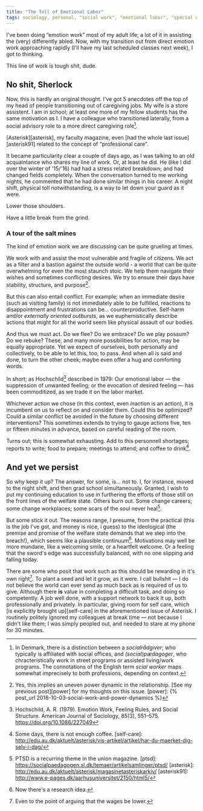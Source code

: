 ```yaml
---
title: "The Toll of Emotional Labor"
tags: sociology, personal, "social work", "emotional labor", "special needs"
---
```


I've been doing “emotion work” most of my adult life; a lot of it in assisting the (very) differently abled.
Now, with my transition out from direct emotion work approaching rapidly (I'll have my last scheduled classes next week), I got to thinking.

This line of work is tough shit, dude.

## No shit, Sherlock
Now, this is hardly an original thought. I've got 5 anecdotes off the top of my head of people transitioning out of caregiving jobs.
My wife is a store assistent.
I am in school; at least one more of my fellow students has the same motivation as I.
I have a colleague who transitioned laterally, from a social advisory role to a more direct caregiving role[^1].

[Asterisk][asterisk], my faculty magazine, even [had the whole last issue][asterisk91] related to the concept of “professional care”.

It became particularity clear a couple of days ago, as I was talking to an old acquaintance who shares my line of work.
Or, at least he did.
He (like I did over the winter of '15/'16) had had a stress related breakdown; and had changed fields completely.
When the conversation turned to me working nights, he commented that he had done similar things in his career.
A night shift, physical toll notwithstanding, is a way to let down your guard as it were.

Lower those shoulders.

Have a little break from the grind.

### A tour of the salt mines
The kind of emotion work we are discussing can be quite grueling at times.

We work with and assist the most vulnerable and fragile of citizens.
We act as a filter and a bastion against the outside world - a world that can be quite overwhelming for even the most staunch stoic.
We help them navigate their wishes and sometimes conflicting desires.
We try to ensure their days have stability, structure, and purpose[^2].

But this can also entail conflict.
For example; when an immediate desire (such as visiting family) is not immediately able to be fulfilled, reactions to disappointment and frustrations can be... counterproductive. 
Self-harm and/or *externally oriented outbursts*, as we euphemistically describe actions that might for all the world seem like physical assault of our bodies.

And thus we must act. Do we flee? Do we embrace? Do we play possum? Do we rebuke?
These, and many more possibilities for action, may be equally appropriate.
Yet we expect of ourselves, both personally and collectively, to be able to let this, too, to pass.
And when all is said and done, to turn the other cheek; maybe even offer a hug and comforting words.

In short; as Hochschild[^Hochschild] described in 1979: Our emotional labor — the suppression of unwanted feeling; or the evocation of desired feeling — has been commoditized, as we trade it on the labor market.

Whichever action we chose (in this context, even *in*action is an action), it is incumbent on us to reflect on and consider them.
Could this be optimized? Could a similar conflict be avoided in the future by choosing different interventions?
This sometimes extends to trying to gauge actions five, ten or fifteen minutes in advance, based on careful reading of the room.

Turns out; this is somewhat exhausting. Add to this personnell shortages; reports to write; food to prepare; meetings to attend; and coffee to drink[^7].

## And yet we persist
So why keep it up?
The answer, for some, is... not to.
I, for instance, moved to the night shift, and then grad school simultaneously.
Granted, I wish to put my continuing education to use in furthering the efforts of those still on the front lines of the welfare state.
Others burn out.
Some change careers; some change workplaces; some scars of the soul never heal[^3].

But some stick it out.
The reasons range, I presume, from the practical (this is the job I've got, and money is nice, i guess) to the ideological (the premise and promise of the welfare state demands that we step into the breach!), which seems like a plausible continuum[^4].
Motivations may well be more mundane, like a welcoming smile, or a heartfelt welcome.
Or a feeling that the sword's edge was successfully balanced, with no one slipping and falling today.

There are some who posit that work such as this should be rewarding in it's own right[^6].
To plant a seed and let it grow, as it were.
I call bullshit — I do not believe the world can ever send as much back as is required of us to give.
Although there **is** value in completing a difficult task, and doing so competently.
A job well done, with a support network to back it up, both professionally and privately.
In particular, giving room for self care, which [is explicitly brought up][self-care] in the aforementioned issue of Asterisk.
I routinely politely ignored my colleagues at break time — not because I didn't like them; I was simply peopled out, and needed to stare at my phone for 30 minutes.

[^7]: Some days, there is not enough coffee.
[self-care]: http://edu.au.dk/aktuelt/asterisk/vis-artikel/artikel/har-du-maerket-dig-selv-i-dag/
[^6]: Even to the point of arguing that the wages be lower.
[^Hochschild]: Hochschild, A. R. (1979). Emotion Work, Feeling Rules, and Social Structure. American Journal of Sociology, 85(3), 551–575.  https://doi.org/10.1086/227049
[^4]: Now there's a research idea.
[^3]: PTSD is a recurring theme in the union magazine.
[ptsd]: https://socialpaedagogen.sl.dk/temaer/artikelsamlinger/ptsd/
[asterisk]: http://edu.au.dk/aktuelt/asterisk/magasinetasteriskarkiv/
[asterisk91]: http://www.e-pages.dk/aarhusuniversitet/2150/html5/
[^2]: Yes, this implies an uneven power dynamic in the relationship. [See my previous post][power] for my thoughts on this issue.
[power]: {% post_url 2018-10-03-social-work-and-power-dynamics %}
[^1]: In Denmark, there is a distinction between a *socialrådgiver*; who typically is affiliated with social offices, and *(social)pædagoger*, who chracteristically work in street programs or assisted living/work programs. The connotations of the English term *scial worker* maps somewhat imprecisely to both professions, depending on context.
